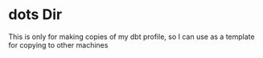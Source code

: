 # dots Dir
This is only for making copies of my dbt profile, so I can use as a template for copying to other machines
